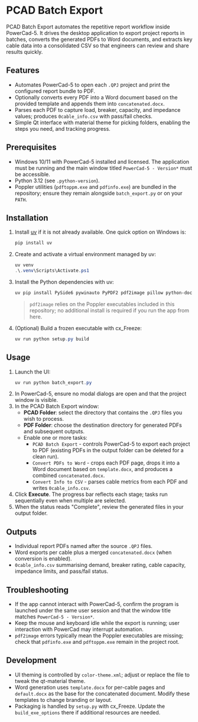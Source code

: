 # PCAD Batch Export

PCAD Batch Export automates the repetitive report workflow inside PowerCad-5. It drives the desktop application to export project reports in batches, converts the generated PDFs to Word documents, and extracts key cable data into a consolidated CSV so that engineers can review and share results quickly.

## Features
- Automates PowerCad-5 to open each `.QPJ` project and print the configured report bundle to PDF.
- Optionally converts every PDF into a Word document based on the provided template and appends them into `concatenated.docx`.
- Parses each PDF to capture load, breaker, capacity, and impedance values; produces `0cable_info.csv` with pass/fail checks.
- Simple Qt interface with material theme for picking folders, enabling the steps you need, and tracking progress.

## Prerequisites
- Windows 10/11 with PowerCad-5 installed and licensed. The application must be running and the main window titled `PowerCad-5 - Version*` must be accessible.
- Python 3.12 (see `.python-version`).
- Poppler utilities (`pdftoppm.exe` and `pdfinfo.exe`) are bundled in the repository; ensure they remain alongside `batch_export.py` or on your `PATH`.

## Installation
1. Install [uv](https://github.com/astral-sh/uv) if it is not already available. One quick option on Windows is:
   ```powershell
   pip install uv
   ```
2. Create and activate a virtual environment managed by uv:
   ```powershell
   uv venv
   .\.venv\Scripts\Activate.ps1
   ```
3. Install the Python dependencies with uv:
   ```powershell
   uv pip install PySide6 pywinauto PyPDF2 pdf2image pillow python-docx docxcompose qt-material keyboard comtypes pywin32
   ```
   > `pdf2image` relies on the Poppler executables included in this repository; no additional install is required if you run the app from here.
4. (Optional) Build a frozen executable with cx_Freeze:
   ```powershell
   uv run python setup.py build
   ```
## Usage
1. Launch the UI:
   ```powershell
   uv run python batch_export.py
   ```
2. In PowerCad-5, ensure no modal dialogs are open and that the project window is visible.
3. In the PCAD Batch Export window:
   - **PCAD Folder**: select the directory that contains the `.QPJ` files you wish to process.
   - **PDF Folder**: choose the destination directory for generated PDFs and subsequent outputs.
   - Enable one or more tasks:
     - `PCAD Batch Export` - controls PowerCad-5 to export each project to PDF (existing PDFs in the output folder can be deleted for a clean run).
     - `Convert PDFs to Word` - crops each PDF page, drops it into a Word document based on `template.docx`, and produces a combined `concatenated.docx`.
     - `Convert Info to CSV` - parses cable metrics from each PDF and writes `0cable_info.csv`.
4. Click **Execute**. The progress bar reflects each stage; tasks run sequentially even when multiple are selected.
5. When the status reads "Complete", review the generated files in your output folder.

## Outputs
- Individual report PDFs named after the source `.QPJ` files.
- Word exports per cable plus a merged `concatenated.docx` (when conversion is enabled).
- `0cable_info.csv` summarising demand, breaker rating, cable capacity, impedance limits, and pass/fail status.

## Troubleshooting
- If the app cannot interact with PowerCad-5, confirm the program is launched under the same user session and that the window title matches `PowerCad-5 - Version*`.
- Keep the mouse and keyboard idle while the export is running; user interaction with PowerCad may interrupt automation.
- `pdf2image` errors typically mean the Poppler executables are missing; check that `pdfinfo.exe` and `pdftoppm.exe` remain in the project root.

## Development
- UI theming is controlled by `color-theme.xml`; adjust or replace the file to tweak the qt-material theme.
- Word generation uses `template.docx` for per-cable pages and `default.docx` as the base for the concatenated document. Modify these templates to change branding or layout.
- Packaging is handled by `setup.py` with cx_Freeze. Update the `build_exe_options` there if additional resources are needed.

